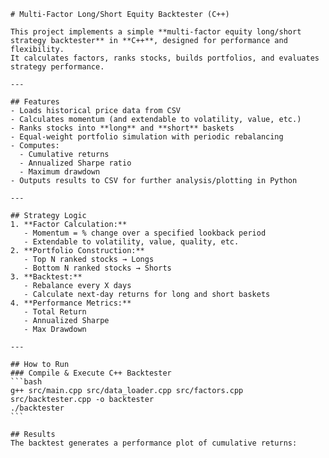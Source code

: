 	# Multi-Factor Long/Short Equity Backtester (C++)

	This project implements a simple **multi-factor equity long/short strategy backtester** in **C++**, designed for performance and flexibility.  
	It calculates factors, ranks stocks, builds portfolios, and evaluates strategy performance.

	---

	## Features
	- Loads historical price data from CSV
	- Calculates momentum (and extendable to volatility, value, etc.)
	- Ranks stocks into **long** and **short** baskets
	- Equal-weight portfolio simulation with periodic rebalancing
	- Computes:
	  - Cumulative returns
	  - Annualized Sharpe ratio
	  - Maximum drawdown
	- Outputs results to CSV for further analysis/plotting in Python

	---

	## Strategy Logic
	1. **Factor Calculation:**  
	   - Momentum = % change over a specified lookback period
	   - Extendable to volatility, value, quality, etc.
	2. **Portfolio Construction:**  
	   - Top N ranked stocks → Longs
	   - Bottom N ranked stocks → Shorts
	3. **Backtest:**  
	   - Rebalance every X days
	   - Calculate next-day returns for long and short baskets
	4. **Performance Metrics:**  
	   - Total Return
	   - Annualized Sharpe
	   - Max Drawdown

	---

	## How to Run
	### Compile & Execute C++ Backtester
	```bash
	g++ src/main.cpp src/data_loader.cpp src/factors.cpp src/backtester.cpp -o backtester
	./backtester
	```
	
	## Results
	The backtest generates a performance plot of cumulative returns:
